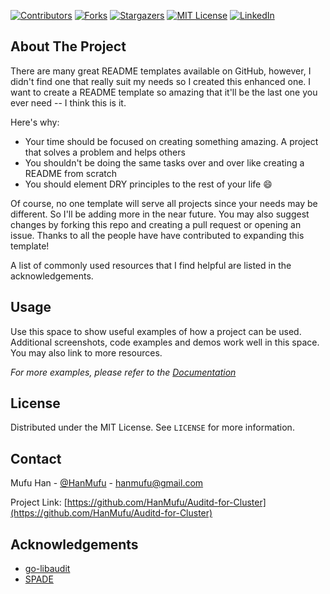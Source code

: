 <!--
*** Thanks for checking out the Best-README-Template. If you have a suggestion
*** that would make this better, please fork the repo and create a pull request
*** or simply open an issue with the tag "enhancement".
*** Thanks again! Now go create something AMAZING! :D
-->



<!-- PROJECT SHIELDS -->
<!--
*** I'm using markdown "reference style" links for readability.
*** Reference links are enclosed in brackets [ ] instead of parentheses ( ).
*** See the bottom of this document for the declaration of the reference variables
*** for contributors-url, forks-url, etc. This is an optional, concise syntax you may use.
*** https://www.markdownguide.org/basic-syntax/#reference-style-links
-->
[![Contributors][contributors-shield]][contributors-url]
[![Forks][forks-shield]][forks-url]
[![Stargazers][stars-shield]][stars-url]
[![MIT License][license-shield]][license-url]
[![LinkedIn][linkedin-shield]][linkedin-url]



<!-- ABOUT THE PROJECT -->
## About The Project

There are many great README templates available on GitHub, however, I didn't find one that really suit my needs so I created this enhanced one. I want to create a README template so amazing that it'll be the last one you ever need -- I think this is it.

Here's why:
* Your time should be focused on creating something amazing. A project that solves a problem and helps others
* You shouldn't be doing the same tasks over and over like creating a README from scratch
* You should element DRY principles to the rest of your life :smile:

Of course, no one template will serve all projects since your needs may be different. So I'll be adding more in the near future. You may also suggest changes by forking this repo and creating a pull request or opening an issue. Thanks to all the people have have contributed to expanding this template!

A list of commonly used resources that I find helpful are listed in the acknowledgements.


<!-- USAGE EXAMPLES -->
## Usage

Use this space to show useful examples of how a project can be used. Additional screenshots, code examples and demos work well in this space. You may also link to more resources.

_For more examples, please refer to the [Documentation](https://example.com)_



<!-- LICENSE -->
## License

Distributed under the MIT License. See `LICENSE` for more information.



<!-- CONTACT -->
## Contact

Mufu Han - [@HanMufu](https://twitter.com/HanMufu) - hanmufu@gmail.com

Project Link: [https://github.com/HanMufu/Auditd-for-Cluster](https://github.com/HanMufu/Auditd-for-Cluster)



<!-- ACKNOWLEDGEMENTS -->
## Acknowledgements
* [go-libaudit](https://github.com/elastic/go-libaudit)
* [SPADE](https://github.com/ashish-gehani/SPADE)





<!-- MARKDOWN LINKS & IMAGES -->
<!-- https://www.markdownguide.org/basic-syntax/#reference-style-links -->
[contributors-shield]: https://img.shields.io/github/contributors/HanMufu/Auditd-for-Cluster.svg?style=for-the-badge
[contributors-url]: https://github.com/HanMufu/Auditd-for-Cluster/graphs/contributors
[forks-shield]: https://img.shields.io/github/forks/HanMufu/Auditd-for-Cluster.svg?style=for-the-badge
[forks-url]: https://github.com/HanMufu/Auditd-for-Cluster/network/members
[stars-shield]: https://img.shields.io/github/stars/HanMufu/Auditd-for-Cluster.svg?style=for-the-badge
[stars-url]: https://github.com/HanMufu/Auditd-for-Cluster/stargazers
[license-shield]: https://img.shields.io/github/license/HanMufu/Auditd-for-Cluster.svg?style=for-the-badge
[license-url]: https://github.com/HanMufu/Auditd-for-Cluster/blob/main/LICENSE
[linkedin-shield]: https://img.shields.io/badge/-LinkedIn-black.svg?style=for-the-badge&logo=linkedin&colorB=555
[linkedin-url]: https://www.linkedin.com/in/mufuhan/
